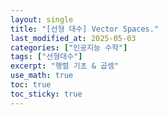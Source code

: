 ```yaml
---
layout: single
title: "[선형 대수] Vector Spaces."
last_modified_at: 2025-05-03
categories: ["인공지능 수학"]
tags: ["선형대수"]
excerpt: "행렬 기초 & 곱셈"
use_math: true
toc: true
toc_sticky: true
---
```

